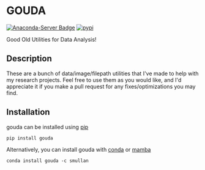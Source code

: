 # GOUDA
[![Anaconda-Server Badge](https://anaconda.org/smullan/gouda/badges/version.svg)](https://anaconda.org/smullan/gouda)
[![pypi](https://img.shields.io/pypi/v/gouda)](https://pypi.org/project/GOUDA/)

Good Old Utilities for Data Analysis!


## Description

These are a bunch of data/image/filepath utilities that I've made to help with my research projects. Feel free to use them as you would like, and I'd appreciate it if you make a pull request for any fixes/optimizations you may find.


## Installation

gouda can be installed using [pip](https://pypi.org/project/pip/)

    pip install gouda

Alternatively, you can install gouda with [conda](https://docs.conda.io/projects/conda/en/latest/) or [mamba](https://github.com/mamba-org/mamba)

    conda install gouda -c smullan
